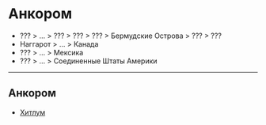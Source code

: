 # Анкором

*   ???         >   ... >   ???                 >   ???                 >   ???                 >   Бермудские Острова  >   ???         >   ???
*   Наггарот    >   ... >   Канада
*   ???         >   ... >   Мексика
*   ???         >   ... >   Соединенные Штаты Америки

----

## Анкором


*   [Хитлум](Хитлум.md)
